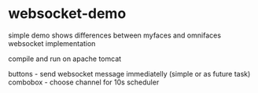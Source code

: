 # websocket-demo
simple demo shows differences between myfaces and omnifaces websocket implementation

compile and run on apache tomcat

buttons - send websocket message immediatelly (simple or as future task)
combobox - choose channel for 10s scheduler


